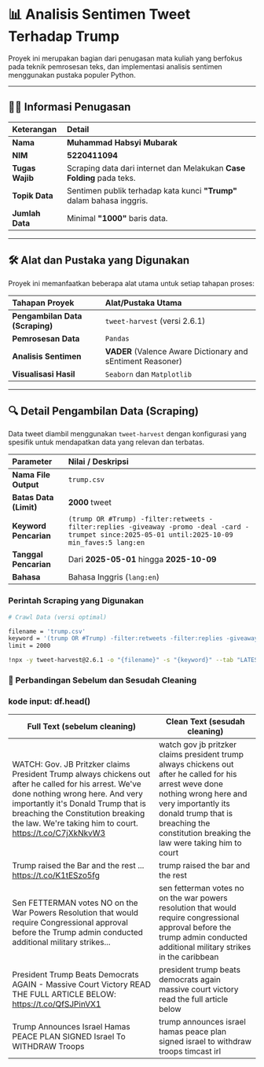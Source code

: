 # 📊 Analisis Sentimen Tweet Terhadap Trump

Proyek ini merupakan bagian dari penugasan mata kuliah yang berfokus pada teknik pemrosesan teks, dan implementasi analisis sentimen menggunakan pustaka populer Python.

---

## 👨‍💻 Informasi Penugasan

| Keterangan      | Detail                                                                |
| :-------------- | :-------------------------------------------------------------------- |
| **Nama**        | **Muhammad Habsyi Mubarak**                                           |
| **NIM**         | **5220411094**                                                        |
| **Tugas Wajib** | Scraping data dari internet dan Melakukan **Case Folding** pada teks. |
| **Topik Data**  | Sentimen publik terhadap kata kunci **"Trump"** dalam bahasa inggris. |
| **Jumlah Data** | Minimal **"1000"** baris data.                                        |

---

## 🛠️ Alat dan Pustaka yang Digunakan

Proyek ini memanfaatkan beberapa alat utama untuk setiap tahapan proses:

| Tahapan Proyek                  | Alat/Pustaka Utama                                          |
| :------------------------------ | :---------------------------------------------------------- |
| **Pengambilan Data (Scraping)** | `tweet-harvest` (versi 2.6.1)                               |
| **Pemrosesan Data**             | `Pandas`                                                    |
| **Analisis Sentimen**           | **VADER** (Valence Aware Dictionary and sEntiment Reasoner) |
| **Visualisasi Hasil**           | `Seaborn` dan `Matplotlib`                                  |

---

## 🔍 Detail Pengambilan Data (Scraping)

Data tweet diambil menggunakan `tweet-harvest` dengan konfigurasi yang spesifik untuk mendapatkan data yang relevan dan terbatas.

| Parameter              | Nilai / Deskripsi                                                                                                                                |
| :--------------------- | :----------------------------------------------------------------------------------------------------------------------------------------------- |
| **Nama File Output**   | `trump.csv`                                                                                                                                      |
| **Batas Data (Limit)** | **2000** tweet                                                                                                                                   |
| **Keyword Pencarian**  | `(trump OR #Trump) -filter:retweets -filter:replies -giveaway -promo -deal -card -trumpet since:2025-05-01 until:2025-10-09 min_faves:5 lang:en` |
| **Tanggal Pencarian**  | Dari **2025-05-01** hingga **2025-10-09**                                                                                                        |
| **Bahasa**             | Bahasa Inggris (`lang:en`)                                                                                                                       |

### Perintah Scraping yang Digunakan

```bash
# Crawl Data (versi optimal)

filename = 'trump.csv'
keyword = '(trump OR #Trump) -filter:retweets -filter:replies -giveaway -promo -deal -card -trumpet since:2025-05-01 until:2025-10-09 min_faves:5 lang:en'
limit = 2000

!npx -y tweet-harvest@2.6.1 -o "{filename}" -s "{keyword}" --tab "LATEST" -l {limit} --token {twitter_auth_token}
```

### 🧾 Perbandingan Sebelum dan Sesudah Cleaning

### kode input: df.head()

| **Full Text (sebelum cleaning)**                                                                                                                                                                                                                                                 | **Clean Text (sesudah cleaning)**                                                                                                                                                                                                               |
| -------------------------------------------------------------------------------------------------------------------------------------------------------------------------------------------------------------------------------------------------------------------------------- | ----------------------------------------------------------------------------------------------------------------------------------------------------------------------------------------------------------------------------------------------- |
| WATCH: Gov. JB Pritzker claims President Trump always chickens out after he called for his arrest. We've done nothing wrong here. And very importantly it's Donald Trump that is breaching the Constitution breaking the law. We're taking him to court. https://t.co/C7jXkNkvW3 | watch gov jb pritzker claims president trump always chickens out after he called for his arrest weve done nothing wrong here and very importantly its donald trump that is breaching the constitution breaking the law were taking him to court |
| Trump raised the Bar and the rest ... https://t.co/K1tESzo5fg                                                                                                                                                                                                                    | trump raised the bar and the rest                                                                                                                                                                                                               |
| Sen FETTERMAN votes NO on the War Powers Resolution that would require Congressional approval before the Trump admin conducted additional military strikes...                                                                                                                    | sen fetterman votes no on the war powers resolution that would require congressional approval before the trump admin conducted additional military strikes in the caribbean                                                                     |
| President Trump Beats Democrats AGAIN - Massive Court Victory READ THE FULL ARTICLE BELOW: https://t.co/QfSJPinVX1                                                                                                                                                               | president trump beats democrats again massive court victory read the full article below                                                                                                                                                         |
| Trump Announces Israel Hamas PEACE PLAN SIGNED Israel To WITHDRAW Troops                                                                                                                                                                                                         | trump announces israel hamas peace plan signed israel to withdraw troops timcast irl                                                                                                                                                            |
